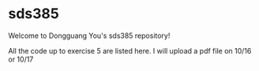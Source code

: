 # sds385
Welcome to Dongguang You's sds385 repository!

All the code up to exercise 5 are listed here. I will upload a pdf file on 10/16 or 10/17

